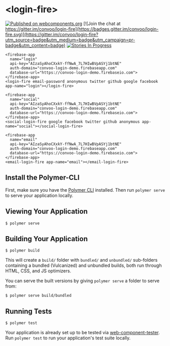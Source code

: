# \<login-fire\>

[![Published on webcomponents.org](https://img.shields.io/badge/webcomponents.org-published-blue.svg)](https://beta.webcomponents.org/element/convoo/login-fire)
[![Join the chat at https://gitter.im/convoo/login-fire](https://badges.gitter.im/convoo/login-fire.svg)](https://gitter.im/convoo/login-fire?utm_source=badge&utm_medium=badge&utm_campaign=pr-badge&utm_content=badge)
[![Stories In Progress](https://badge.waffle.io/convoo/login-fire.svg?label=In%20Progress&title=In%20Progress)](http://waffle.io/convoo/login-fire)


<!--
```
<custom-element-demo>
  <template>
    <link rel="import" href="../polymerfire/firebase-app.html">
    <link rel="import" href="login-fire.html">
    <next-code-block></next-code-block>
  </template>
</custom-element-demo>
```
-->
```
<firebase-app
  name="login"
  api-key="AIzaSyAhoCXxkY-ffNwA_7L7HIwBVpASYj1btNE"
  auth-domain="convoo-login-demo.firebaseapp.com"
  database-url="https://convoo-login-demo.firebaseio.com">
</firebase-app>
<login-fire email-password anonymous twitter github google facebook app-name="login"></login-fire>
```

<!--
```
<custom-element-demo>
  <template>
    <link rel="import" href="../polymerfire/firebase-app.html">
    <link rel="import" href="social-login-fire.html">
    <next-code-block></next-code-block>
  </template>
</custom-element-demo>
```
-->
```
<firebase-app
  name="social"
  api-key="AIzaSyAhoCXxkY-ffNwA_7L7HIwBVpASYj1btNE"
  auth-domain="convoo-login-demo.firebaseapp.com"
  database-url="https://convoo-login-demo.firebaseio.com">
</firebase-app>
<social-login-fire google facebook twitter github anonymous app-name="social"></social-login-fire>
```

<!--
```
<custom-element-demo>
  <template>
    <link rel="import" href="../polymerfire/firebase-app.html">
    <link rel="import" href="email-login-fire.html">
    <next-code-block></next-code-block>
  </template>
</custom-element-demo>
```
-->
```
<firebase-app
  name="email"
  api-key="AIzaSyAhoCXxkY-ffNwA_7L7HIwBVpASYj1btNE"
  auth-domain="convoo-login-demo.firebaseapp.com"
  database-url="https://convoo-login-demo.firebaseio.com">
</firebase-app>
<email-login-fire app-name="email"></email-login-fire>
```


## Install the Polymer-CLI

First, make sure you have the [Polymer CLI](https://www.npmjs.com/package/polymer-cli) installed. Then run `polymer serve` to serve your application locally.

## Viewing Your Application

```
$ polymer serve
```

## Building Your Application

```
$ polymer build
```

This will create a `build/` folder with `bundled/` and `unbundled/` sub-folders
containing a bundled (Vulcanized) and unbundled builds, both run through HTML,
CSS, and JS optimizers.

You can serve the built versions by giving `polymer serve` a folder to serve
from:

```
$ polymer serve build/bundled
```

## Running Tests

```
$ polymer test
```

Your application is already set up to be tested via [web-component-tester](https://github.com/Polymer/web-component-tester). Run `polymer test` to run your application's test suite locally.
